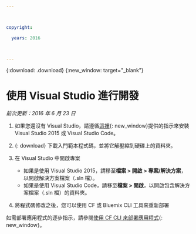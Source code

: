 ```yaml
---

 

copyright:

  years: 2016

 

---
```


{:download: .download}
{:new_window: target="_blank"}

# 使用 Visual Studio 進行開發

*前次更新：2016 年 6 月 23 日*

  1. 如果您還沒有 Visual Studio，請遵循[這裡](https://msdn.microsoft.com/en-us/library/e2h7fzkw.aspx){: new_window}提供的指示來安裝 Visual Studio 2015 或 Visual Studio Code。

  1. {: download} 下載入門範本程式碼，並將它解壓縮到硬碟上的資料夾。

  1. 在 Visual Studio 中開啟專案

      + 如果是使用 Visual Studio 2015，請移至**檔案 > 開啟 > 專案/解決方案**，以開啟解決方案檔案（.sln 檔）。
      + 如果是使用 Visual Studio Code，請移至**檔案 > 開啟**，以開啟包含解決方案檔案（.sln 檔）的資料夾。

  1. 將程式碼修改之後，您可以使用 CF 或 Bluemix CLI 工具來重新部署

如需部署應用程式的逐步指示，請參閱[使用 CF CLI 來部署應用程式](./install_cli.html){: new_window}。
